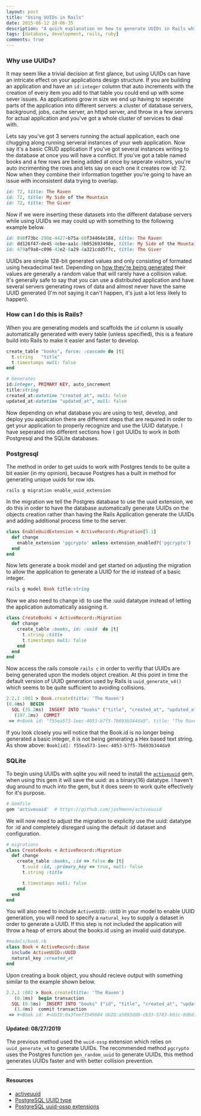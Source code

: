 ```yaml
---
layout: post
title: "Using UUIDs in Rails"
date: 2015-06-12 20-06-35
description: "A quick explanation on how to generate UUIDs in Rails while using the Postgres and SQLite databases"
tags: [database, development, rails, ruby]
comments: true
---
```


### Why use UUIDs?
It may seem like a trivial decision at first glance, but using UUIDs can have an intricate effect on your applications design structure. If you are building an application and have an `id:integer` column that auto increments with the creation of every item you add to that table you could end up with some sever issues. As applications grow in size we end up having to seperate parts of the application into different servers: a cluster of database servers, background, jobs, cache server, an httpd server, and throw in a few servers for actual application and you've got a whole cluster of services to deal with.

Lets say you've got 3 servers running the actual application, each one chugging along running serveral instances of your web application. Now say it's a basic CRUD application if you've got several instances writing to the database at once you will have a conflict. If you've got a table named books and a few rows are being added at once by seperate visitors, you're auto incrimenting the rows and lets say on each one it creates row id: 72. Now when they combine their information together you're going to have an issue with inconsistent data trying to overlap.

```ruby
id: 72, title: The Raven
id: 72, title: My Side of the Mountain
id: 72, title: The Giver
```

Now if we were inserting these datasets into the different database servers while using UUIDs we may could up with something to the following example below.

```ruby
id: 898f73bc-290c-4427-b75a-68f34464e188, title: The Raven
id: dd126f47-de45-4cbe-aa1c-8b052693498e, title: My Side of the Mountain
id: 479af9a8-c096-42e2-8a29-4a321cdd5f7c, title: The Giver
```

UUIDs are simple 128-bit generated values and only consisting of formated using hexadecimal text. Depending on [how they're being generated](https://en.wikipedia.org/wiki/Universally_unique_identifier#Variants_and_versions) their values are generally a random value that will rarely have a collision value. It's generally safe to say that you can use a distributed application and have several servers generating rows of data and almost never have the same UUID generated (I'm not saying it can't happen, it's just a lot less likely to happen).

### How can I do this is Rails?
When you are generating models and scaffolds the `id` column is usually automatically generated with every table (unless specified), this is a feature build into Rails to make it easier and faster to develop.

```ruby
create_table "books", force: :cascade do |t|
  t.string   "title"
  t.timestamps null: false
end

# Generates
id:integer, PRIMARY KEY, auto_increment
title:string
created_at:datetime "created_at", null: false
updated_at:datetime "updated_at", null: false
```

Now depending on what database you are using to test, develop, and deploy you application there are different steps that are required in order to get your application to properly recognize and use the UUID datatype. I have seperated into different sections how I got UUIDs to work in both Postgresql and the SQLite databases.

### Postgresql
The method in order to get uuids to work with Postgres tends to be quite a bit easier (in my opinion), because Postgres has a built in method for generating unique uuids for row ids.

```shell
rails g migration enable_uuid_extension
```

In the migration we tell the Postgres database to use the uuid extension, we do this in order to have the database automatically generate UUIDs on the objects creation rather than having the Rails Application generate the UUIDs and adding additional process time to the server.

```ruby
class EnableUuidExtension < ActiveRecord::Migration[5.1]
  def change
    enable_extension 'pgcrypto' unless extension_enabled?('pgcrypto')
  end
end
```

Now lets generate a book model and get started on adjusting the migration to allow the application to generate a UUID for the id instead of a basic integer.

```ruby
rails g model Book title:string
```

Now we also need to change id: to use the :uuid datatype instead of letting the application automatically assigning it.

```ruby
class CreateBooks < ActiveRecord::Migration
  def change
    create_table :books, id: :uuid  do |t|
      t.string :title
      t.timestamps null: false
    end
  end
end
```

Now access the rails console `rails c` in order to verifiy that UUIDs are being generated upon the models object creation. At this point in time the default version of UUID generation used by Rails is `uuid_generate_v4()` which seems to be quite sufficient to avoiding collisions.

```ruby
2.2.1 :001 > Book.create(title: 'The Raven')
(0.4ms)  BEGIN
  SQL (35.2ms)  INSERT INTO "books" ("title", "created_at", "updated_at") VALUES ($1, $2, $3) RETURNING "id"  [["title", "The Raven"], ["created_at", "2015-06-13 05:31:03.762157"], ["updated_at", "2015-06-13 05:31:03.762157"]]
   (197.1ms)  COMMIT
 => #<Book id: "f55ea573-1eec-4053-b7f5-7b693b344da9", title: "The Raven", created_at: "2015-06-13 05:31:03", updated_at: "2015-06-13 05:31:03">
```

If you look closely you will notice that the Book.id is no longer being generated a basic integer, it is not being generating a Hex based text string. As show above: `Book[id]: f55ea573-1eec-4053-b7f5-7b693b344da9`

### SQLite

To begin using UUIDs with sqlite you will need to install the [`activeuuid`](https://github.com/jashmenn/activeuuid) gem, when using this gem it will save the uuid: as a binary(16) datatype. I haven't dug around to much into the gem, but it does seem to work quite effectively for it's purpose.

```ruby
# Gemfile
gem 'activeuuid'  # https://github.com/jashmenn/activeuuid
```

We will now need to adjust the migration to explicity use the uuid: datatype for :id and completely disregard using the default :id dataset and configuration.

```ruby
# migrations
class CreateBooks < ActiveRecord::Migration
  def change
    create_table :books, :id => false do |t|
      t.uuid :id, :primary_key => true, null: false
      t.string :title

      t.timestamps null: false
    end
  end
end
```

You will also need to include `ActiveUUID::UUID` in your model to enable UUID generation, you will need to specify a `natural_key` to supply a dataset in order to generate a UUID. If this step is not included the application will throw a heap of errors about the books.id using an invalid uuid datatype.

```ruby
#models/book.rb
class Book < ActiveRecord::Base
  include ActiveUUID::UUID
  natural_key :created_at
end
```

Upon creating a book object, you should recieve output with something similar to the example shown below.

```ruby
2.2.1 :002 > Book.create(title: 'The Raven')
   (0.1ms)  begin transaction
  SQL (0.5ms)  INSERT INTO "books" ("id", "title", "created_at", "updated_at") VALUES (?, ?, ?, ?)  [["id", "<16 bytes of binary data>"], ["title", "The Raven"], ["created_at", "2015-06-13 05:57:45.728134"], ["updated_at", "2015-06-13 05:57:45.728134"]]
   (3.4ms)  commit transaction
 => #<Book id: #<UUID:0x3feef3549684 UUID:a5093dd9-cb33-5783-b01c-0d0d381490f1>, title: "The Raven", created_at: "2015-06-13 05:57:45", updated_at: "2015-06-13 05:57:45">
```

#### Updated: 08/27/2019

The previous method used the `uuid-ossp` extension which relies on `uuid_generate_v4` to generate UUIDs. The recommended method `pgcrypto` uses the Postgres function `gen_random_uuid` to generate UUIDs, this method generates UUIDs faster and with better collision prevention.

-----

#### Resources
* [activeuuid](https://github.com/jashmenn/activeuuid)
* [PostgreSQL UUID type](http://www.postgresql.org/docs/9.3/static/datatype-uuid.html)
* [PostgreSQL uuid-ossp extensions](http://www.postgresql.org/docs/9.3/static/uuid-ossp.html)
